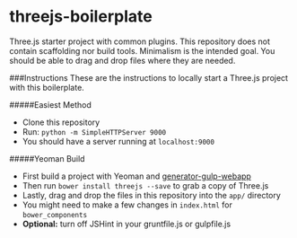 threejs-boilerplate
===================

Three.js starter project with common plugins. This repository does not contain
scaffolding nor build tools. Minimalism is the intended goal. You should be able
to drag and drop files where they are needed.


###Instructions
These are the instructions to locally start a Three.js project with this boilerplate.

#####Easiest Method
* Clone this repository
* Run: `python -m SimpleHTTPServer 9000`
* You should have a server running at `localhost:9000`

#####Yeoman Build
* First build a project with Yeoman and [generator-gulp-webapp](https://github.com/yeoman/generator-gulp-webapp)
* Then run `bower install threejs --save` to grab a copy of Three.js
* Lastly, drag and drop the files in this repository into the `app/` directory
* You might need to make a few changes in `index.html` for `bower_components`
* **Optional:** turn off JSHint in your gruntfile.js or gulpfile.js
